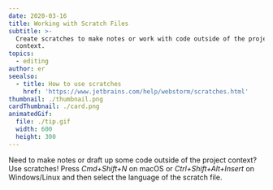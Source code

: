 ```yaml
---
date: 2020-03-16
title: Working with Scratch Files
subtitle: >-
  Create scratches to make notes or work with code outside of the project
  context.
topics:
  - editing
author: er
seealso:
  - title: How to use scratches
    href: 'https://www.jetbrains.com/help/webstorm/scratches.html'
thumbnail: ./thumbnail.png
cardThumbnail: ./card.png
animatedGif:
  file: ./tip.gif
  width: 600
  height: 300
---
```

Need to make notes or draft up some code outside of the project context? Use scratches! Press 
*Cmd+Shift+N* on macOS or *Ctrl+Shift+Alt+Insert* on Windows/Linux and then 
select the language of the scratch file.
